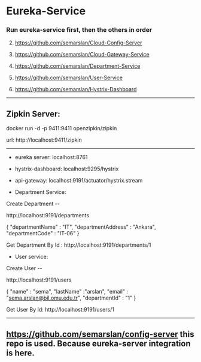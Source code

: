 # Eureka-Service

### Run eureka-service first, then the others in order


2. https://github.com/semarslan/Cloud-Config-Server 

3. https://github.com/semarslan/Cloud-Gateway-Service

4. https://github.com/semarslan/Department-Service

5. https://github.com/semarslan/User-Service

6. https://github.com/semarslan/Hystrix-Dashboard


-----------

## Zipkin Server:

docker run -d -p 9411:9411 openzipkin/zipkin

url: http://localhost:9411/zipkin


-------------------

* eureka server: localhost:8761
* hystrix-dashboard: localhost:9295/hystrix
* api-gateway: localhost:9191/actuator/hystrix.stream


* Department Service:

Create Department -- 

http://localhost:9191/departments 

{
	"departmentName" : "IT",
	"departmentAddress" : "Ankara",
	"departmentCode" : "IT-06"
}

Get Department By Id : http://localhost:9191/departments/1

* User service: 

Create User --

http://localhost:9191/users

{
	"name" : "sema",
	"lastName" :"arslan",
	"email" : "sema.arslan@bil.omu.edu.tr",
	"departmentId" : "1"
}

Get User By Id: http://localhost:9191/users/1

------------

## https://github.com/semarslan/config-server this repo is used. Because eureka-server integration is here.



